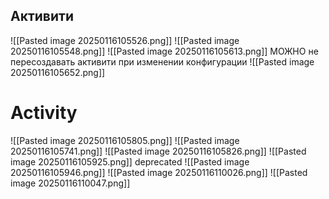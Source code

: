 ## Активити
![[Pasted image 20250116105526.png]]
![[Pasted image 20250116105548.png]]
![[Pasted image 20250116105613.png]]
МОЖНО не пересоздавать активити при изменении конфигурации
![[Pasted image 20250116105652.png]]
# Activity
![[Pasted image 20250116105805.png]]
![[Pasted image 20250116105741.png]]
![[Pasted image 20250116105826.png]]
![[Pasted image 20250116105925.png]]
deprecated
![[Pasted image 20250116105946.png]]
![[Pasted image 20250116110026.png]]
![[Pasted image 20250116110047.png]]
